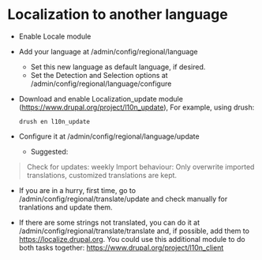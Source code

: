 # Localization to another language

* Enable Locale module

* Add your language at /admin/config/regional/language
    * Set this new language as default language, if desired.
    * Set the Detection and Selection options at /admin/config/regional/language/configure

* Download and enable Localization_update module (https://www.drupal.org/project/l10n_update), For example, using drush:

    ```drush en l10n_update```

* Configure it at /admin/config/regional/language/update

   * Suggested:

>    Check for updates: weekly
>    Import behaviour: Only overwrite imported translations, customized translations are kept.

   * If you are in a hurry, first time, go to /admin/config/regional/translate/update and check manually for tranlations and update them.

   * If there are some strings not translated, you can do it at /admin/config/regional/translate/translate and, if possible, add them to https://localize.drupal.org. You could use this additional module to do both tasks together: https://www.drupal.org/project/l10n_client
